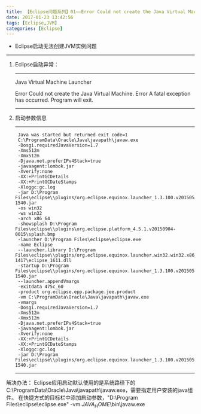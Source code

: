 ```yaml
---
title: 【Eclipse问题系列】01——Error Could not create the Java Virtual Machine
date: 2017-01-23 13:42:56
tags: [Eclipse,JVM]
categories: [Eclipse]
---
```

- Eclipse启动无法创建JVM实例问题
<!-- more -->

--------------------------------

1. Eclipse启动异常：

	---------------------------

	Java Virtual Machine Launcher

	Error Could not create the Java Virtual Machine.
	Error A fatal exception has occurred. Program will exit.

	---------------------------

2. 启动参数信息

	---------------------------

		Java was started but returned exit code=1
		C:\ProgramData\Oracle\Java\javapath\javaw.exe
		-Dosgi.requiredJavaVersion=1.7
		-Xms512m
		-Xmx512m
		-Djava.net.preferIPv4Stack=true
		-javaagent:lombok.jar
		-Xverify:none
		-XX:+PrintGCDetails
		-XX:+PrintGCDateStamps
		-Xloggc:gc.log
		-jar D:\Program Files\eclipse\\plugins/org.eclipse.equinox.launcher_1.3.100.v20150511-1540.jar
		-os win32
		-ws win32
		-arch x86_64
		-showsplash D:\Program Files\eclipse\\plugins\org.eclipse.platform_4.5.1.v20150904-0015\splash.bmp
		-launcher D:\Program Files\eclipse\eclipse.exe
		-name Eclipse
		--launcher.library D:\Program Files\eclipse\\plugins/org.eclipse.equinox.launcher.win32.win32.x86_64_1.1.300.v20150602-1417\eclipse_1611.dll
		-startup D:\Program Files\eclipse\\plugins/org.eclipse.equinox.launcher_1.3.100.v20150511-1540.jar
		--launcher.appendVmargs
		-exitdata 475c_60
		-product org.eclipse.epp.package.jee.product
		-vm C:\ProgramData\Oracle\Java\javapath\javaw.exe
		-vmargs
		-Dosgi.requiredJavaVersion=1.7
		-Xms512m
		-Xmx512m
		-Djava.net.preferIPv4Stack=true
		-javaagent:lombok.jar
		-Xverify:none
		-XX:+PrintGCDetails
		-XX:+PrintGCDateStamps
		-Xloggc:gc.log
		-jar D:\Program Files\eclipse\\plugins/org.eclipse.equinox.launcher_1.3.100.v20150511-1540.jar 

	---------------------------

解决办法：
Eclipse应用启动默认使用的是系统路径下的C:\ProgramData\Oracle\Java\javapath\javaw.exe，需要指定用户安装的java组件。
在快捷方式的目标栏中添加启动参数，"D:\Program Files\eclipse\eclipse.exe" -vm $JAVA_HOME$\bin\javaw.exe